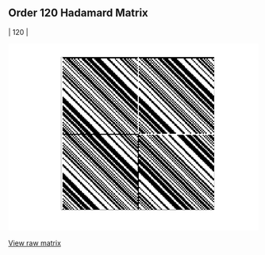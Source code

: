 ## Order 120 Hadamard Matrix

| 120 |

<img src="120.png" class="img-responsive" alt=""> 

[View raw matrix](order120.txt)
